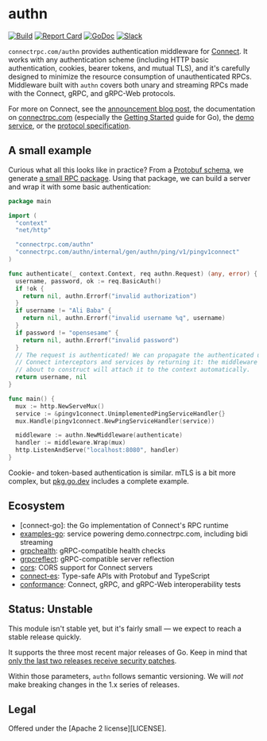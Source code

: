 authn
=====
[![Build](https://github.com/connectrpc/authn-go/actions/workflows/ci.yaml/badge.svg?branch=main)](https://github.com/connectrpc/authn-go/actions/workflows/ci.yaml)
[![Report Card](https://goreportcard.com/badge/connectrpc.com/authn)](https://goreportcard.com/report/connectrpc.com/authn)
[![GoDoc](https://pkg.go.dev/badge/connectrpc.com/authn.svg)](https://pkg.go.dev/connectrpc.com/authn)
[![Slack](https://img.shields.io/badge/slack-buf-%23e01563)][slack]

`connectrpc.com/authn` provides authentication middleware for
[Connect](https://connectrpc.com/). It works with any authentication scheme
(including HTTP basic authentication, cookies, bearer tokens, and mutual TLS),
and it's carefully designed to minimize the resource consumption of
unauthenticated RPCs. Middleware built with `authn` covers both unary and
streaming RPCs made with the Connect, gRPC, and gRPC-Web protocols.

For more on Connect, see the [announcement blog post][blog], the documentation
on [connectrpc.com][docs] (especially the [Getting Started] guide for Go), the
[demo service][examples-go], or the [protocol specification][protocol].

## A small example

Curious what all this looks like in practice? From a [Protobuf
schema](internal/proto/authn/ping/v1/ping.proto), we generate [a small RPC
package](internal/gen/authn/ping/v1/pingv1connect/ping.connect.go). Using that
package, we can build a server and wrap it with some basic authentication:

```go
package main

import (
  "context"
  "net/http"

  "connectrpc.com/authn"
  "connectrpc.com/authn/internal/gen/authn/ping/v1/pingv1connect"
)

func authenticate(_ context.Context, req authn.Request) (any, error) {
  username, password, ok := req.BasicAuth()
  if !ok {
    return nil, authn.Errorf("invalid authorization")
  }
  if username != "Ali Baba" {
    return nil, authn.Errorf("invalid username %q", username)
  }
  if password != "opensesame" {
    return nil, authn.Errorf("invalid password")
  }
  // The request is authenticated! We can propagate the authenticated user to
  // Connect interceptors and services by returning it: the middleware we're
  // about to construct will attach it to the context automatically.
  return username, nil
}

func main() {
  mux := http.NewServeMux()
  service := &pingv1connect.UnimplementedPingServiceHandler{}
  mux.Handle(pingv1connect.NewPingServiceHandler(service))

  middleware := authn.NewMiddleware(authenticate)
  handler := middleware.Wrap(mux)
  http.ListenAndServe("localhost:8080", handler)
}
```

Cookie- and token-based authentication is similar. mTLS is a bit more complex,
but [pkg.go.dev][godoc] includes a complete example.

## Ecosystem

* [connect-go]: the Go implementation of Connect's RPC runtime
* [examples-go]: service powering demo.connectrpc.com, including bidi streaming
* [grpchealth]: gRPC-compatible health checks
* [grpcreflect]: gRPC-compatible server reflection
* [cors]: CORS support for Connect servers
* [connect-es]: Type-safe APIs with Protobuf and TypeScript
* [conformance]: Connect, gRPC, and gRPC-Web interoperability tests

## Status: Unstable

This module isn't stable yet, but it's fairly small &mdash; we expect to reach
a stable release quickly.

It supports the three most recent major releases of Go. Keep in mind that [only
the last two releases receive security patches][go-support-policy].

Within those parameters, `authn` follows semantic versioning. We will _not_
make breaking changes in the 1.x series of releases.

## Legal

Offered under the [Apache 2 license][LICENSE].

[Getting Started]: https://connectrpc.com/docs/go/getting-started
[blog]: https://buf.build/blog/connect-a-better-grpc
[conformance]: https://github.com/connectrpc/conformance
[connect-es]: https://github.com/connectrpc/connect-es
[cors]: https://github.com/connectrpc/cors-go
[docs]: https://connectrpc.com
[examples-go]: https://github.com/connectrpc/examples-go
[go-support-policy]: https://golang.org/doc/devel/release#policy
[godoc]: https://pkg.go.dev/connectrpc.com/authn
[grpchealth]: https://github.com/connectrpc/grpchealth-go
[grpcreflect]: https://github.com/connectrpc/grpcreflect-go
[protocol]: https://connectrpc.com/docs/protocol
[slack]: https://buf.build/links/slack
